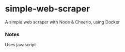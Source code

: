 # simple-web-scraper
A simple web scraper with Node &amp; Cheerio, using Docker

### Notes
Uses javascript


